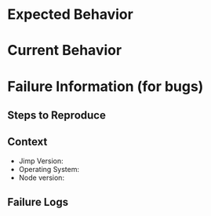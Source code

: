 <!-- IF YOU DO NOT FILL OUT THE FOLLOWING FORM YOUR ISSUE WILL AUTOMATICALLY BE CLOSED!!! -->

# Expected Behavior

<!-- Please describe the behavior you are expecting -->

# Current Behavior

<!-- What is the current behavior? -->

# Failure Information (for bugs)

<!-- Please help provide information about the failure if this is a bug. If it is not a bug, please remove the rest of this template. -->

## Steps to Reproduce

<!-- Please provide detailed steps for reproducing the issue. Or provide a small runnable code example.

1. step 1
2. step 2
3. you get it... -->

## Context

<!-- Please provide any relevant information about your setup. This is important in case the issue is not reproducible except for under certain conditions. -->

-   Jimp Version:
-   Operating System:
-   Node version:

## Failure Logs

<!-- Please include any relevant log snippets or files here.  If it is not a bug, please remove the rest of this template. -->
